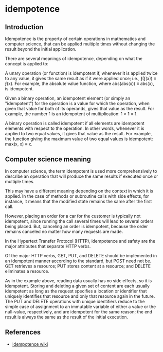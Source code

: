 # idempotence

## Introduction
Idempotence is the property of certain operations in mathematics and computer science, that can be applied multiple times without changing the result beyond the initial application.

There are several meanings of idempotence, depending on what the concept is applied to:

A unary operation (or function) is idempotent if, whenever it is applied twice to any value, it gives the same result as if it were applied once; i.e., ƒ(ƒ(x)) ≡ ƒ(x). For example, the absolute value function, where abs(abs(x)) ≡ abs(x), is idempotent.

Given a binary operation, an idempotent element (or simply an "idempotent") for the operation is a value for which the operation, when given that value for both of its operands, gives that value as the result.
For example, the number 1 is an idempotent of multiplication: 1 × 1 = 1.

A binary operation is called idempotent if all elements are idempotent elements with respect to the operation. In other words, whenever it is applied to two equal values, it gives that value as the result.
For example, the function giving the maximum value of two equal values is idempotent: max(x, x) ≡ x.


## Computer science meaning

In computer science, the term idempotent is used more comprehensively to describe an operation that will produce the same results if executed once or multiple times.

This may have a different meaning depending on the context in which it is applied. In the case of methods or subroutine calls with side effects, for instance, it means that the modified state remains the same after the first call.

However, placing an order for a car for the customer is typically not idempotent, since running the call several times will lead to several orders being placed. But, canceling an order is idempotent, because the order remains canceled no matter how many requests are made.


In the Hypertext Transfer Protocol (HTTP), idempotence and safety are the major attributes that separate HTTP verbs.

Of the major HTTP verbs, GET, PUT, and DELETE should be implemented in an idempotent manner according to the standard, but POST need not be. GET retrieves a resource; PUT stores content at a resource; and DELETE eliminates a resource.

As in the example above, reading data usually has no side effects, so it is idempotent. Storing and deleting a given set of content are each usually idempotent as long as the request specifies a location or identifier that uniquely identifies that resource and only that resource again in the future. The PUT and DELETE operations with unique identifiers reduce to the simple case of assignment to an immutable variable of either a value or the null-value, respectively, and are idempotent for the same reason; the end result is always the same as the result of the initial execution.


## References
 - [Idempotence wiki](https://en.wikipedia.org/wiki/Idempotence)
